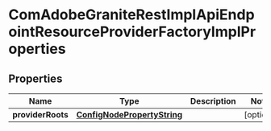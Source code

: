 

# ComAdobeGraniteRestImplApiEndpointResourceProviderFactoryImplProperties

## Properties

Name | Type | Description | Notes
------------ | ------------- | ------------- | -------------
**providerRoots** | [**ConfigNodePropertyString**](ConfigNodePropertyString.md) |  |  [optional]



